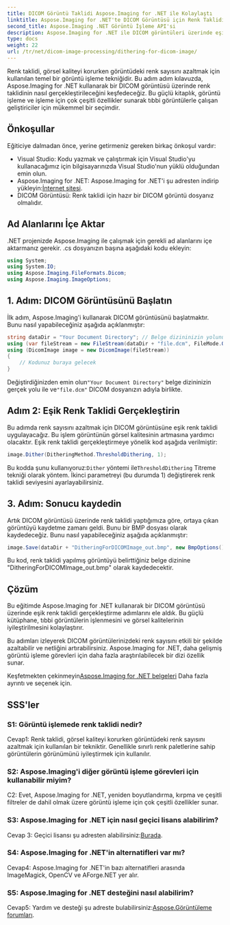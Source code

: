 ```yaml
---
title: DICOM Görüntü Taklidi Aspose.Imaging for .NET ile Kolaylaştı
linktitle: Aspose.Imaging for .NET'te DICOM Görüntüsü için Renk Taklidi
second_title: Aspose.Imaging .NET Görüntü İşleme API'si
description: Aspose.Imaging for .NET ile DICOM görüntüleri üzerinde eşik renk taklidini nasıl gerçekleştireceğinizi öğrenin. Görüntü kalitesini artırın ve renk paletlerini zahmetsizce azaltın.
type: docs
weight: 22
url: /tr/net/dicom-image-processing/dithering-for-dicom-image/
---
```

Renk taklidi, görsel kaliteyi korurken görüntüdeki renk sayısını azaltmak için kullanılan temel bir görüntü işleme tekniğidir. Bu adım adım kılavuzda, Aspose.Imaging for .NET kullanarak bir DICOM görüntüsü üzerinde renk taklidinin nasıl gerçekleştirileceğini keşfedeceğiz. Bu güçlü kitaplık, görüntü işleme ve işleme için çok çeşitli özellikler sunarak tıbbi görüntülerle çalışan geliştiriciler için mükemmel bir seçimdir. 

## Önkoşullar

Eğiticiye dalmadan önce, yerine getirmeniz gereken birkaç önkoşul vardır:

- Visual Studio: Kodu yazmak ve çalıştırmak için Visual Studio'yu kullanacağımız için bilgisayarınızda Visual Studio'nun yüklü olduğundan emin olun.
-  Aspose.Imaging for .NET: Aspose.Imaging for .NET'i şu adresten indirip yükleyin:[İnternet sitesi](https://releases.aspose.com/imaging/net/).
- DICOM Görüntüsü: Renk taklidi için hazır bir DICOM görüntü dosyanız olmalıdır.

## Ad Alanlarını İçe Aktar

.NET projenizde Aspose.Imaging ile çalışmak için gerekli ad alanlarını içe aktarmanız gerekir. .cs dosyanızın başına aşağıdaki kodu ekleyin:

```csharp
using System;
using System.IO;
using Aspose.Imaging.FileFormats.Dicom;
using Aspose.Imaging.ImageOptions;
```

## 1. Adım: DICOM Görüntüsünü Başlatın

İlk adım, Aspose.Imaging'i kullanarak DICOM görüntüsünü başlatmaktır. Bunu nasıl yapabileceğiniz aşağıda açıklanmıştır:

```csharp
string dataDir = "Your Document Directory"; // Belge dizininizin yolunu ayarlayın
using (var fileStream = new FileStream(dataDir + "file.dcm", FileMode.Open, FileAccess.Read))
using (DicomImage image = new DicomImage(fileStream))
{
    // Kodunuz buraya gelecek
}
```

 Değiştirdiğinizden emin olun`"Your Document Directory"` belge dizininizin gerçek yolu ile ve`"file.dcm"` DICOM dosyanızın adıyla birlikte.

## Adım 2: Eşik Renk Taklidi Gerçekleştirin

Bu adımda renk sayısını azaltmak için DICOM görüntüsüne eşik renk taklidi uygulayacağız. Bu işlem görüntünün görsel kalitesinin artmasına yardımcı olacaktır. Eşik renk taklidi gerçekleştirmeye yönelik kod aşağıda verilmiştir:

```csharp
image.Dither(DitheringMethod.ThresholdDithering, 1);
```

 Bu kodda şunu kullanıyoruz:`Dither` yöntemi ile`ThresholdDithering` Titreme tekniği olarak yöntem. İkinci parametreyi (bu durumda 1) değiştirerek renk taklidi seviyesini ayarlayabilirsiniz.

## 3. Adım: Sonucu kaydedin

Artık DICOM görüntüsü üzerinde renk taklidi yaptığımıza göre, ortaya çıkan görüntüyü kaydetme zamanı geldi. Bunu bir BMP dosyası olarak kaydedeceğiz. Bunu nasıl yapabileceğiniz aşağıda açıklanmıştır:

```csharp
image.Save(dataDir + "DitheringForDICOMImage_out.bmp", new BmpOptions());
```

Bu kod, renk taklidi yapılmış görüntüyü belirttiğiniz belge dizinine "DitheringForDICOMImage_out.bmp" olarak kaydedecektir.

## Çözüm

Bu eğitimde Aspose.Imaging for .NET kullanarak bir DICOM görüntüsü üzerinde eşik renk taklidi gerçekleştirme adımlarını ele aldık. Bu güçlü kütüphane, tıbbi görüntülerin işlenmesini ve görsel kalitelerinin iyileştirilmesini kolaylaştırır.

Bu adımları izleyerek DICOM görüntülerinizdeki renk sayısını etkili bir şekilde azaltabilir ve netliğini artırabilirsiniz. Aspose.Imaging for .NET, daha gelişmiş görüntü işleme görevleri için daha fazla araştırılabilecek bir dizi özellik sunar.

 Keşfetmekten çekinmeyin[Aspose.Imaging for .NET belgeleri](https://reference.aspose.com/imaging/net/) Daha fazla ayrıntı ve seçenek için.

## SSS'ler

### S1: Görüntü işlemede renk taklidi nedir?

Cevap1: Renk taklidi, görsel kaliteyi korurken görüntüdeki renk sayısını azaltmak için kullanılan bir tekniktir. Genellikle sınırlı renk paletlerine sahip görüntülerin görünümünü iyileştirmek için kullanılır.

### S2: Aspose.Imaging'i diğer görüntü işleme görevleri için kullanabilir miyim?

C2: Evet, Aspose.Imaging for .NET, yeniden boyutlandırma, kırpma ve çeşitli filtreler de dahil olmak üzere görüntü işleme için çok çeşitli özellikler sunar.

### S3: Aspose.Imaging for .NET için nasıl geçici lisans alabilirim?

 Cevap 3: Geçici lisansı şu adresten alabilirsiniz:[Burada](https://purchase.aspose.com/temporary-license/).

### S4: Aspose.Imaging for .NET'in alternatifleri var mı?

Cevap4: Aspose.Imaging for .NET'in bazı alternatifleri arasında ImageMagick, OpenCV ve AForge.NET yer alır.

### S5: Aspose.Imaging for .NET desteğini nasıl alabilirim?

 Cevap5: Yardım ve desteği şu adreste bulabilirsiniz:[Aspose.Görüntüleme forumları](https://forum.aspose.com/).